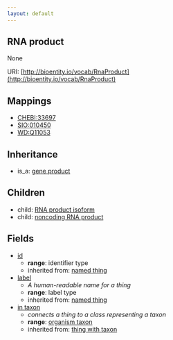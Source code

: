 ```yaml
---
layout: default
---
```


## RNA product


None

URI: [http://bioentity.io/vocab/RnaProduct](http://bioentity.io/vocab/RnaProduct)
## Mappings

 * [CHEBI:33697](http://purl.obolibrary.org/obo/CHEBI_33697)
 * [SIO:010450](http://purl.obolibrary.org/obo/SIO_010450)
 * [WD:Q11053](http://purl.obolibrary.org/obo/WD_Q11053)

## Inheritance

 *  is_a: [gene product](GeneProduct.html)

## Children

 *  child: [RNA product isoform](RnaProductIsoform.html)
 *  child: [noncoding RNA product](NoncodingRnaProduct.html)


## Fields

 * [id](id.html)
    * __range__: identifier type
    * inherited from: [named thing](NamedThing.html)
 * [label](label.html)
    * _A human-readable name for a thing_
    * __range__: label type
    * inherited from: [named thing](NamedThing.html)
 * [in taxon](in_taxon.html)
    * _connects a thing to a class representing a taxon_
    * __range__: [organism taxon](OrganismTaxon.html)
    * inherited from: [thing with taxon](ThingWithTaxon.html)
